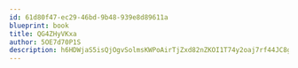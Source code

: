 ```yaml
---
id: 61d80f47-ec29-46bd-9b48-939e8d89611a
blueprint: book
title: QG4ZHyVKxa
author: 5OE7d70P1S
description: h6HDWjaS5isQjOgvSolmsKWPoAirTjZxd82nZKOI1T74y2oaj7rf44JC8gXeshOkAFNE6qQoP8urk5q7nwZYELUkKulQ4rtUVJJd
---
```

